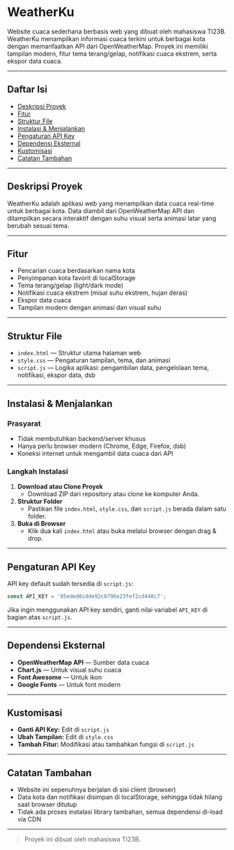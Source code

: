 # WeatherKu

Website cuaca sederhana berbasis web yang dibuat oleh mahasiswa TI23B. WeatherKu menampilkan informasi cuaca terkini untuk berbagai kota dengan memanfaatkan API dari OpenWeatherMap. Proyek ini memiliki tampilan modern, fitur tema terang/gelap, notifikasi cuaca ekstrem, serta ekspor data cuaca.

---

## Daftar Isi
- [Deskripsi Proyek](#deskripsi-proyek)
- [Fitur](#fitur)
- [Struktur File](#struktur-file)
- [Instalasi & Menjalankan](#instalasi--menjalankan)
- [Pengaturan API Key](#pengaturan-api-key)
- [Dependensi Eksternal](#dependensi-eksternal)
- [Kustomisasi](#kustomisasi)
- [Catatan Tambahan](#catatan-tambahan)

---

## Deskripsi Proyek
WeatherKu adalah aplikasi web yang menampilkan data cuaca real-time untuk berbagai kota. Data diambil dari OpenWeatherMap API dan ditampilkan secara interaktif dengan suhu visual serta animasi latar yang berubah sesuai tema.

---

## Fitur
- Pencarian cuaca berdasarkan nama kota
- Penyimpanan kota favorit di localStorage
- Tema terang/gelap (light/dark mode)
- Notifikasi cuaca ekstrem (misal suhu ekstrem, hujan deras)
- Ekspor data cuaca
- Tampilan modern dengan animasi dan visual suhu

---

## Struktur File
- `index.html` — Struktur utama halaman web
- `style.css` — Pengaturan tampilan, tema, dan animasi
- `script.js` — Logika aplikasi: pengambilan data, pengelolaan tema, notifikasi, ekspor data, dsb

---

## Instalasi & Menjalankan
### Prasyarat
- Tidak membutuhkan backend/server khusus
- Hanya perlu browser modern (Chrome, Edge, Firefox, dsb)
- Koneksi internet untuk mengambil data cuaca dari API

### Langkah Instalasi
1. **Download atau Clone Proyek**
   - Download ZIP dari repository atau clone ke komputer Anda.
2. **Struktur Folder**
   - Pastikan file `index.html`, `style.css`, dan `script.js` berada dalam satu folder.
3. **Buka di Browser**
   - Klik dua kali `index.html` atau buka melalui browser dengan drag & drop.

---

## Pengaturan API Key
API key default sudah tersedia di `script.js`:
```js
const API_KEY = '05eded6cdde92c6796e23fef2cd448c7';
```
Jika ingin menggunakan API key sendiri, ganti nilai variabel `API_KEY` di bagian atas `script.js`.

---

## Dependensi Eksternal
- **OpenWeatherMap API** — Sumber data cuaca
- **Chart.js** — Untuk visual suhu cuaca
- **Font Awesome** — Untuk ikon
- **Google Fonts** — Untuk font modern

---

## Kustomisasi
- **Ganti API Key:** Edit di `script.js`
- **Ubah Tampilan:** Edit di `style.css`
- **Tambah Fitur:** Modifikasi atau tambahkan fungsi di `script.js`

---

## Catatan Tambahan
- Website ini sepenuhnya berjalan di sisi client (browser)
- Data kota dan notifikasi disimpan di localStorage, sehingga tidak hilang saat browser ditutup
- Tidak ada proses instalasi library tambahan, semua dependensi di-load via CDN

---

> Proyek ini dibuat oleh mahasiswa TI23B.
